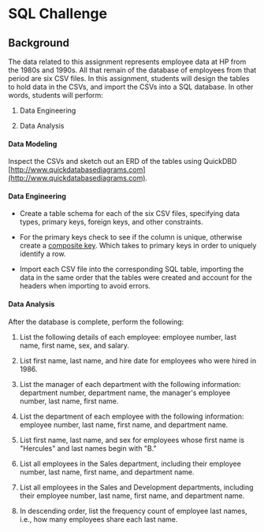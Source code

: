 # SQL Challenge


## Background
The data related to this assignment represents employee data at HP from the 1980s and 1990s. All that remain of the database of employees from that period are six CSV files. In this assignment, students will design the tables to hold data in the CSVs, and import the CSVs into a SQL database. In other words, students will perform:

1. Data Engineering

3. Data Analysis

#### Data Modeling

Inspect the CSVs and sketch out an ERD of the tables using QuickDBD [http://www.quickdatabasediagrams.com](http://www.quickdatabasediagrams.com).

#### Data Engineering

* Create a table schema for each of the six CSV files, specifying data types, primary keys, foreign keys, and other constraints.

* For the primary keys check to see if the column is unique, otherwise create a [composite key](https://en.wikipedia.org/wiki/Compound_key). Which takes to primary keys in order to uniquely identify a row.

* Import each CSV file into the corresponding SQL table, importing the data in the same order that the tables were created and account for the headers when importing to avoid errors.

#### Data Analysis

After the database is complete, perform the following:

1. List the following details of each employee: employee number, last name, first name, sex, and salary.

2. List first name, last name, and hire date for employees who were hired in 1986.

3. List the manager of each department with the following information: department number, department name, the manager's employee number, last name, first name.

4. List the department of each employee with the following information: employee number, last name, first name, and department name.

5. List first name, last name, and sex for employees whose first name is "Hercules" and last names begin with "B."

6. List all employees in the Sales department, including their employee number, last name, first name, and department name.

7. List all employees in the Sales and Development departments, including their employee number, last name, first name, and department name.

8. In descending order, list the frequency count of employee last names, i.e., how many employees share each last name.
